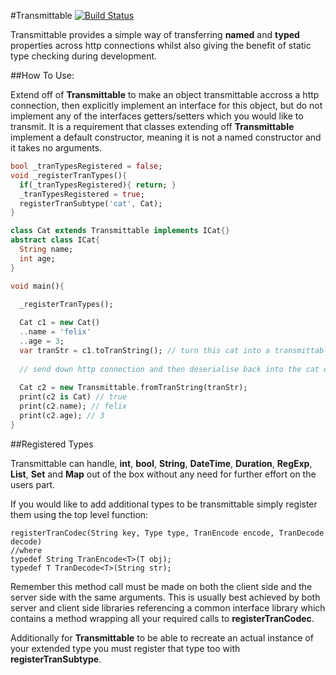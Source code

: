 #Transmittable [![Build Status](https://drone.io/github.com/0xor1/transmittable/status.png)](https://drone.io/github.com/0xor1/transmittable/latest)

Transmittable provides a simple way of transferring **named** and **typed**
properties across http connections whilst also giving the benefit of static type
checking during development.

##How To Use:

Extend off of **Transmittable** to make an object transmittable accross a http 
connection, then explicitly implement an interface for this object, but do not 
implement any of the interfaces getters/setters which you would like to transmit.
It is a requirement that classes extending off **Transmittable** implement a 
default constructor, meaning it is not a named constructor and it takes no arguments.

```dart
bool _tranTypesRegistered = false;
void _registerTranTypes(){
  if(_tranTypesRegistered){ return; }
  _tranTypesRegistered = true;
  registerTranSubtype('cat', Cat);
}

class Cat extends Transmittable implements ICat{}
abstract class ICat{
  String name;
  int age;
}

void main(){

  _registerTranTypes();
  
  Cat c1 = new Cat()
  ..name = 'felix'
  ..age = 3;
  var tranStr = c1.toTranString(); // turn this cat into a transmittable string
  
  // send down http connection and then deserialise back into the cat object
  
  Cat c2 = new Transmittable.fromTranString(tranStr);
  print(c2 is Cat) // true
  print(c2.name); // felix
  print(c2.age); // 3
}
```

##Registered Types

Transmittable can handle, **int**, **bool**, **String**, **DateTime**, **Duration**,
**RegExp**, **List**, **Set** and **Map** out of the box without any need for further 
effort on the users part.

If you would like to add additional types to be transmittable simply register them
using the top level function:

```
registerTranCodec(String key, Type type, TranEncode encode, TranDecode decode)
//where
typedef String TranEncode<T>(T obj);
typedef T TranDecode<T>(String str);
```
Remember this method call must be made on both the client side and the server
side with the same arguments. This is usually best achieved by both server and
client side libraries referencing a common interface library which contains a
method wrapping all your required calls to **registerTranCodec**.

Additionally for **Transmittable** to be able to recreate an actual instance of
your extended type you must register that type too with **registerTranSubtype**.